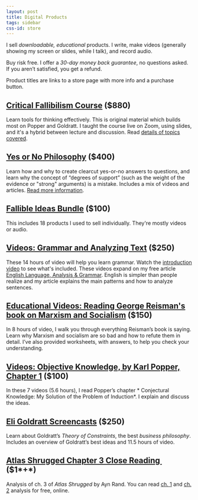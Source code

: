 ```yaml
---
layout: post
title: Digital Products
tags: sidebar
css-id: store
---
```


I sell *downloadable, educational* products. I write, make videos (generally showing my screen or slides, while I talk), and record audio.

Buy risk free. I offer a *30-day money back guarantee*, no questions asked. If you aren’t satisfied, you get a refund.

Product titles are links to a store page with more info and a purchase button.

## [Critical Fallibilism Course](https://gumroad.com/l/mhtbA) ($880)

Learn tools for thinking effectively. This is original material which builds most on Popper and Goldratt. I taught the course live on Zoom, using slides, and it's a hybrid between lecture and discussion. Read [details of topics covered](https://gumroad.com/l/mhtbA).

## [Yes or No Philosophy][1] ($400)
Learn how and why to create clearcut yes-or-no answers to questions, and learn why the concept of “degrees of support” (such as the weight of the evidence or "strong" arguments) is a mistake. Includes a mix of videos and articles. [Read more information][2].

## [Fallible Ideas Bundle](https://gum.co/SCgELz) ($100)

This includes 18 products I used to sell individually. They're mostly videos or audio.

## [Videos: Grammar and Analyzing Text][3] ($250)

These 14 hours of video will help you learn grammar. Watch the [introduction video][4] to see what's included. These videos expand on my free article [English Language, Analysis & Grammar][5]. English is simpler than people realize and my article explains the main patterns and how to analyze sentences.

## [Educational Videos: Reading George Reisman's book on Marxism and Socialism][6] ($150)

In 8 hours of video, I walk you through everything Reisman’s book is saying. Learn why Marxism and socialism are so bad and how to refute them in detail. I’ve also provided worksheets, with answers, to help you check your understanding.

## [Videos: Objective Knowledge, by Karl Popper, Chapter 1][7] ($100)

In these 7 videos (5.6 hours), I read Popper’s chapter * Conjectural Knowledge: My Solution of the Problem of Induction*. I explain and discuss the ideas.

## [Eli Goldratt Screencasts][8] ($250)

Learn about Goldratt’s *Theory of Constraints*, the best *business philosophy*. Includes an overview of Goldratt’s best ideas and 11.5 hours of video. 

## [Atlas Shrugged Chapter 3 Close Reading ][38] ($1*+*)
Analysis of ch. 3 of *Atlas Shrugged* by Ayn Rand. You can read [ch. 1][39] and [ch. 2][40] analysis for free, online.



[1]:	https://gum.co/hxqsh
[2]:	https://yesornophilosophy.com/
[3]:	https://gumroad.com/l/dRQhn
[4]:	https://www.youtube.com/watch?v=arPpNiVXwSo
[5]:	https://fallibleideas.com/grammar
[6]:	https://gumroad.com/l/szitM
[7]:	https://gumroad.com/l/oRGne
[8]:	https://gumroad.com/l/TpyYV
[9]:	https://www.amazon.com/Dream-Reason-History-Philosophy-Renaissance-ebook/dp/B01KYC3RQ2/?tag=curi04-20
[10]:	https://gum.co/bXtM
[11]:	https://www.youtube.com/watch?v=AHbFTuc8XqI
[12]:	https://youtu.be/JhIpW4H-3SQ
[13]:	https://www.youtube.com/watch?v=TxhDdtNFTpo
[14]:	https://gum.co/IeEVU
[15]:	http://fallibleideas.com/discussion
[16]:	https://gum.co/WMFTH
[17]:	https://gumroad.com/l/gzCnE
[18]:	https://gumroad.com/l/RMoYh
[19]:	https://gumroad.com/l/hYxXj
[20]:	https://conjecturesandrefutations.com/
[21]:	http://fallibleideas.com/books
[22]:	https://gumroad.com/l/zuEP
[23]:	http://fallibleideas.com/books
[24]:	http://justinmallone.com
[25]:	https://gumroad.com/l/pHvR
[26]:	https://gumroad.com/l/mYwYb
[27]:	http://fallibleideas.com/paths-forward
[28]:	https://gum.co/mpse
[29]:	https://gumroad.com/l/kPTxM
[30]:	https://gumroad.com/l/NAxYs
[31]:	https://gumroad.com/l/aHKR
[32]:	https://gum.co/KMVoi
[33]:	http://www.peikoff.com/courses_and_lectures/philosophy-of-education/
[34]:	https://gumroad.com/l/XDxz
[35]:	http://www.peikoff.com/courses_and_lectures/philosophy-of-education/
[36]:	https://gumroad.com/l/EyJnB
[37]:	http://justinmallone.com
[38]:	https://gumroad.com/l/ugcAS
[39]:	https://learnobjectivism.com/atlas-shrugged-chapter-1
[40]:	https://learnobjectivism.com/atlas-shrugged-chapter-2
[41]:	https://gumroad.com/l/ezayH